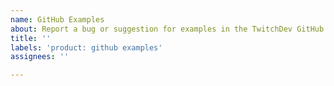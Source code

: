 ```yaml
---
name: GitHub Examples
about: Report a bug or suggestion for examples in the TwitchDev GitHub organization.
title: ''
labels: 'product: github examples'
assignees: ''

---
```

